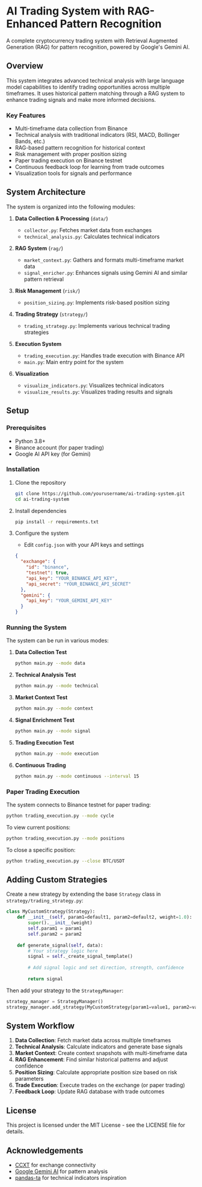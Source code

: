 # AI Trading System with RAG-Enhanced Pattern Recognition

A complete cryptocurrency trading system with Retrieval Augmented Generation (RAG) for pattern recognition, powered by Google's Gemini AI.

## Overview

This system integrates advanced technical analysis with large language model capabilities to identify trading opportunities across multiple timeframes. It uses historical pattern matching through a RAG system to enhance trading signals and make more informed decisions.

### Key Features

- Multi-timeframe data collection from Binance
- Technical analysis with traditional indicators (RSI, MACD, Bollinger Bands, etc.)
- RAG-based pattern recognition for historical context
- Risk management with proper position sizing
- Paper trading execution on Binance testnet
- Continuous feedback loop for learning from trade outcomes
- Visualization tools for signals and performance

## System Architecture

The system is organized into the following modules:

1. **Data Collection & Processing** (`data/`)
   - `collector.py`: Fetches market data from exchanges
   - `technical_analysis.py`: Calculates technical indicators

2. **RAG System** (`rag/`)
   - `market_context.py`: Gathers and formats multi-timeframe market data
   - `signal_enricher.py`: Enhances signals using Gemini AI and similar pattern retrieval

3. **Risk Management** (`risk/`)
   - `position_sizing.py`: Implements risk-based position sizing

4. **Trading Strategy** (`strategy/`)
   - `trading_strategy.py`: Implements various technical trading strategies

5. **Execution System**
   - `trading_execution.py`: Handles trade execution with Binance API
   - `main.py`: Main entry point for the system

6. **Visualization**
   - `visualize_indicators.py`: Visualizes technical indicators
   - `visualize_results.py`: Visualizes trading results and signals

## Setup

### Prerequisites

- Python 3.8+
- Binance account (for paper trading)
- Google AI API key (for Gemini)

### Installation

1. Clone the repository
   ```bash
   git clone https://github.com/yourusername/ai-trading-system.git
   cd ai-trading-system
   ```

2. Install dependencies
   ```bash
   pip install -r requirements.txt
   ```

3. Configure the system
   - Edit `config.json` with your API keys and settings
   ```json
   {
     "exchange": {
       "id": "binance",
       "testnet": true,
       "api_key": "YOUR_BINANCE_API_KEY",
       "api_secret": "YOUR_BINANCE_API_SECRET"
     },
     "gemini": {
       "api_key": "YOUR_GEMINI_API_KEY"
     }
   }
   ```

### Running the System

The system can be run in various modes:

1. **Data Collection Test**
   ```bash
   python main.py --mode data
   ```

2. **Technical Analysis Test**
   ```bash
   python main.py --mode technical
   ```

3. **Market Context Test**
   ```bash
   python main.py --mode context
   ```

4. **Signal Enrichment Test**
   ```bash
   python main.py --mode signal
   ```

5. **Trading Execution Test**
   ```bash
   python main.py --mode execution
   ```

6. **Continuous Trading**
   ```bash
   python main.py --mode continuous --interval 15
   ```

### Paper Trading Execution

The system connects to Binance testnet for paper trading:

```bash
python trading_execution.py --mode cycle
```

To view current positions:
```bash
python trading_execution.py --mode positions
```

To close a specific position:
```bash
python trading_execution.py --close BTC/USDT
```

## Adding Custom Strategies

Create a new strategy by extending the base `Strategy` class in `strategy/trading_strategy.py`:

```python
class MyCustomStrategy(Strategy):
    def __init__(self, param1=default1, param2=default2, weight=1.0):
        super().__init__(weight)
        self.param1 = param1
        self.param2 = param2
    
    def generate_signal(self, data):
        # Your strategy logic here
        signal = self._create_signal_template()
        
        # Add signal logic and set direction, strength, confidence
        
        return signal
```

Then add your strategy to the `StrategyManager`:

```python
strategy_manager = StrategyManager()
strategy_manager.add_strategy(MyCustomStrategy(param1=value1, param2=value2))
```

## System Workflow

1. **Data Collection**: Fetch market data across multiple timeframes
2. **Technical Analysis**: Calculate indicators and generate base signals
3. **Market Context**: Create context snapshots with multi-timeframe data
4. **RAG Enhancement**: Find similar historical patterns and adjust confidence
5. **Position Sizing**: Calculate appropriate position size based on risk parameters
6. **Trade Execution**: Execute trades on the exchange (or paper trading)
7. **Feedback Loop**: Update RAG database with trade outcomes

## License

This project is licensed under the MIT License - see the LICENSE file for details.

## Acknowledgements

- [CCXT](https://github.com/ccxt/ccxt) for exchange connectivity
- [Google Gemini AI](https://ai.google.dev/) for pattern analysis
- [pandas-ta](https://github.com/twopirllc/pandas-ta) for technical indicators inspiration